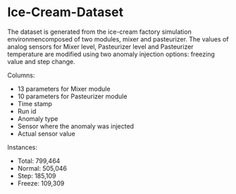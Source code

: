 # Ice-Cream-Dataset

The dataset is generated from the ice-cream factory simulation environmencomposed of two modules, mixer and pasteurizer.
The values of analog sensors for Mixer level, Pasteurizer level and Pasteurizer temperature are modified using two anomaly injection options: freezing value and step change.

Columns:
<ul>
  <li>13 parameters for Mixer module</li>
  <li>10 parameters for Pasteurizer module</li>
  <li>Time stamp</li>
  <li>Run id</li>
  <li>Anomaly type</li>
  <li>Sensor where the anomaly was injected</li>
  <li>Actual sensor value</li>
</ul>

Instances:
<ul>
  <li>Total: 799,464</li>
  <li>Normal: 505,046</li>
  <li>Step: 185,109</li>
  <li>Freeze: 109,309</li>
</ul>

